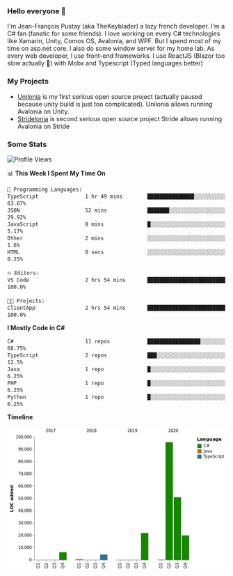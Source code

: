 ### Hello everyone 👋

I'm Jean-François Pustay (aka TheKeyblader) a lazy french developer. I'm a C# fan (fanatic for some friends). I love working on every C# technologies like Xamarin, Unity, Comos OS, Avalonia, and WPF.  But I spend most of my time on asp.net core. I also do some window server for my home lab. As every web developer, I use front-end frameworks. I use ReactJS (Blazor too slow actually 🙂) with Mobx and Typescript (Typed languages better)

### My Projects

* [Unilonia](https://github.com/TheKeyblader/Unilonia) is my first serious open source project (actually paused because unity build is just too complicated).
  Unilonia allows running Avalonia on Unity.
* [Stridelonia](https://github.com/TheKeyblader/Stridelonia) is second serious open source project
  Stride allows running Avalonia on Stride
  
### Some Stats

<!--START_SECTION:waka-->
![Profile Views](http://img.shields.io/badge/Profile%20Views-0-blue)

📊 **This Week I Spent My Time On** 

```text
💬 Programming Languages: 
TypeScript               1 hr 49 mins        ███████████████░░░░░░░░░░   63.07% 
JSON                     52 mins             ███████░░░░░░░░░░░░░░░░░░   29.92% 
JavaScript               8 mins              █░░░░░░░░░░░░░░░░░░░░░░░░   5.17% 
Other                    2 mins              ░░░░░░░░░░░░░░░░░░░░░░░░░   1.6% 
HTML                     0 secs              ░░░░░░░░░░░░░░░░░░░░░░░░░   0.25%

🔥 Editors: 
VS Code                  2 hrs 54 mins       █████████████████████████   100.0%

🐱‍💻 Projects: 
ClientApp                2 hrs 54 mins       █████████████████████████   100.0%

```

**I Mostly Code in C#** 

```text
C#                       11 repos            █████████████████░░░░░░░░   68.75% 
TypeScript               2 repos             ███░░░░░░░░░░░░░░░░░░░░░░   12.5% 
Java                     1 repo              █░░░░░░░░░░░░░░░░░░░░░░░░   6.25% 
PHP                      1 repo              █░░░░░░░░░░░░░░░░░░░░░░░░   6.25% 
Python                   1 repo              █░░░░░░░░░░░░░░░░░░░░░░░░   6.25%

```


**Timeline**

![Chart not found](https://raw.githubusercontent.com/TheKeyblader/TheKeyblader/master/charts/bar_graph.png) 


<!--END_SECTION:waka-->

<!--
**TheKeyblader/TheKeyblader** is a ✨ _special_ ✨ repository because its `README.md` (this file) appears on your GitHub profile.

Here are some ideas to get you started:

- 🔭 I’m currently working on ...
- 🌱 I’m currently learning ...
- 👯 I’m looking to collaborate on ...
- 🤔 I’m looking for help with ...
- 💬 Ask me about ...
- 📫 How to reach me: ...
- 😄 Pronouns: ...
- ⚡ Fun fact: ...
-->
